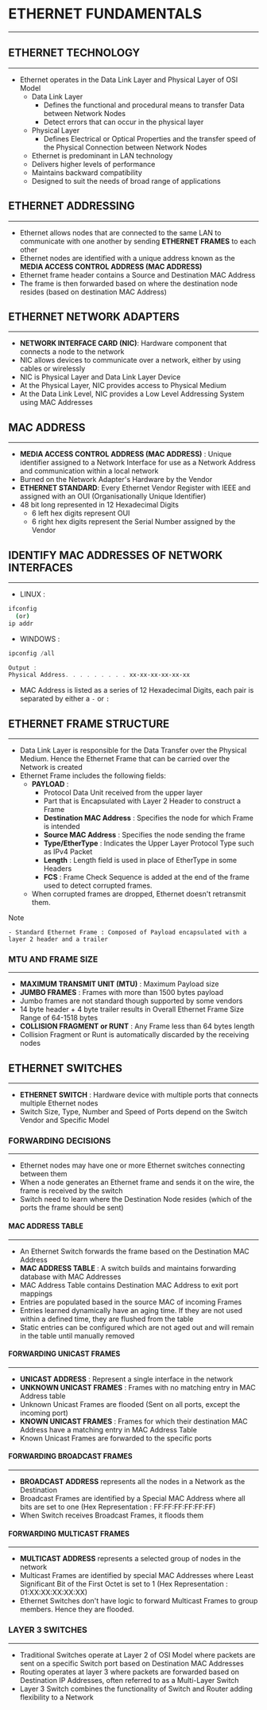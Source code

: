 # ETHERNET FUNDAMENTALS
---
## ETHERNET TECHNOLOGY
---
- Ethernet operates in the Data Link Layer and Physical Layer of OSI Model
	- Data Link Layer 
		- Defines the functional and procedural means to transfer Data between Network Nodes
		- Detect errors that can occur in the physical layer
	- Physical Layer
		- Defines Electrical or Optical Properties and the transfer speed of the Physical Connection between Network Nodes
	- Ethernet is predominant in LAN technology
	- Delivers higher levels of performance
	- Maintains backward compatibility
	- Designed to suit the needs of broad range of applications

## ETHERNET ADDRESSING
---
- Ethernet allows nodes that are connected to the same LAN to communicate with one another by sending **ETHERNET FRAMES** to each other
- Ethernet nodes are identified with a unique address known as the **MEDIA ACCESS CONTROL ADDRESS (MAC ADDRESS)**
- Ethernet frame header contains a Source and Destination MAC Address
- The frame is then forwarded based on where the destination node resides (based on destination MAC Address)

## ETHERNET NETWORK ADAPTERS
---
- **NETWORK INTERFACE CARD (NIC)**: Hardware component that connects a node to the network
- NIC allows devices to communicate over a network, either by using cables or wirelessly
- NIC is Physical Layer and Data Link Layer Device
- At the Physical Layer, NIC provides access to Physical Medium
- At the Data Link Level, NIC provides a Low Level Addressing System using MAC Addresses

## MAC ADDRESS
---
- **MEDIA ACCESS CONTROL ADDRESS (MAC ADDRESS)** : Unique identifier assigned to a Network Interface for use as a Network Address and communication within a local network
- Burned on the Network Adapter's Hardware by the Vendor
- **ETHERNET STANDARD**: Every Ethernet Vendor Register with IEEE and assigned with an OUI (Organisationally Unique Identifier)
- 48 bit long represented in 12 Hexadecimal Digits
	- 6 left hex digits represent OUI
	- 6 right hex digits represent the Serial Number assigned by the Vendor

## IDENTIFY MAC ADDRESSES OF NETWORK INTERFACES
---
- LINUX : 

```bash
ifconfig
  (or)
ip addr
```

- WINDOWS : 
```PowerShell
ipconfig /all

Output : 
Physical Address. . . . . . . . . xx-xx-xx-xx-xx-xx
```
- MAC Address is listed as a series of 12 Hexadecimal Digits, each pair is separated by either a `-` or `:` 

## ETHERNET FRAME STRUCTURE
---
- Data Link Layer is responsible for the Data Transfer over the Physical Medium. Hence the Ethernet Frame that can be carried over the Network is created
- Ethernet Frame includes the following fields:
	- **PAYLOAD** : 
		- Protocol Data Unit received from the upper layer
		- Part that is Encapsulated with Layer 2 Header to construct a Frame
		- **Destination MAC Address** : Specifies the node for which Frame is intended
		- **Source MAC Address** : Specifies the node sending the frame
		- **Type/EtherType** : Indicates the Upper Layer Protocol Type such as IPv4 Packet 
		- **Length** : Length field is used in place of EtherType in some Headers
		- **FCS** : Frame Check Sequence is added at the end of the frame used to detect corrupted frames. 
	- When corrupted frames are dropped, Ethernet doesn't retransmit them. 
> [!NOTE]
	- Standard Ethernet Frame : Composed of Payload encapsulated with a layer 2 header and a trailer
	
### MTU AND FRAME SIZE
---
- **MAXIMUM TRANSMIT UNIT (MTU)** : Maximum Payload size
- **JUMBO FRAMES** : Frames with more than 1500 bytes payload
- Jumbo frames are not standard though supported by some vendors
- 14 byte header + 4 byte trailer results in Overall Ethernet Frame Size Range of 64-1518 bytes
- **COLLISION FRAGMENT or RUNT** : Any Frame less than 64 bytes length
- Collision Fragment or Runt is automatically discarded by the receiving nodes

## ETHERNET SWITCHES
---
- **ETHERNET SWITCH** : Hardware device with multiple ports that connects multiple Ethernet nodes
- Switch Size, Type, Number and Speed of Ports depend on the Switch Vendor and Specific Model
### FORWARDING DECISIONS
---
- Ethernet nodes may have one or more Ethernet switches connecting between them
- When a node generates an Ethernet frame and sends it on the wire, the frame is received by the switch
- Switch need to learn where the Destination Node resides (which of the ports the frame should be sent)

#### MAC ADDRESS TABLE
---
- An Ethernet Switch forwards the frame based on the Destination MAC Address
- **MAC ADDRESS TABLE** : A switch builds and maintains forwarding database with MAC Addresses
- MAC Address Table contains Destination MAC Address to exit port mappings
- Entries are populated based in the source MAC of incoming Frames
- Entries  learned dynamically have an aging time. If they are not used within a defined time, they are flushed from the table
- Static entries can be configured which are not aged out and will remain in the table until manually removed

#### FORWARDING UNICAST FRAMES
---
- **UNICAST ADDRESS** : Represent a single interface in the network
- **UNKNOWN UNICAST FRAMES** : Frames with no matching entry in MAC Address table
- Unknown Unicast Frames are flooded (Sent on all ports, except the incoming port)
- **KNOWN UNICAST FRAMES** : Frames for which their destination MAC Address have a matching entry in MAC Address Table
- Known Unicast Frames are forwarded to the specific ports

#### FORWARDING BROADCAST FRAMES
---
- **BROADCAST ADDRESS** represents all the nodes in a Network as the Destination
- Broadcast Frames are identified by a Special MAC Address where all bits are set to one (Hex Representation : FF:FF:FF:FF:FF:FF)
- When Switch receives Broadcast Frames, it floods them

#### FORWARDING MULTICAST FRAMES
---
- **MULTICAST ADDRESS** represents a selected group of nodes in the network
- Multicast Frames  are identified by special MAC Addresses where Least Significant Bit of the First Octet is set to 1 (Hex Representation : 01:XX:XX:XX:XX:XX)
- Ethernet Switches don't have logic to forward Multicast Frames to group members. Hence they are flooded.

### LAYER 3 SWITCHES
---
- Traditional Switches operate at Layer 2 of OSI Model where packets are sent on a specific Switch port based on Destination MAC Addresses
- Routing operates at layer 3 where packets are forwarded based on Destination IP Addresses, often referred to as a Multi-Layer Switch
- Layer 3 Switch combines the functionality of Switch and Router adding flexibility to a Network
